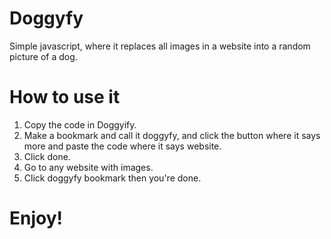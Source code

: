 # Doggyfy
Simple javascript, where it replaces all images in a website into a random picture of a dog.


# How to use it
1. Copy the code in Doggyify.
2. Make a bookmark and call it doggyfy, and click the button where it says more and paste the code where it says website.
3. Click done. 
4. Go to any website with images.
5. Click doggyfy bookmark then you're done.

# Enjoy!
